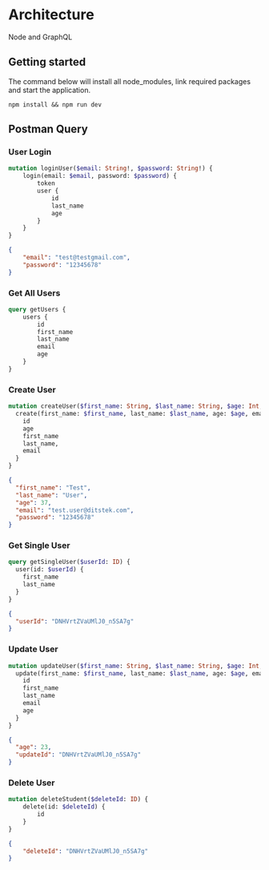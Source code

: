 # Architecture
Node and GraphQL
## Getting started

The command below will install all node_modules, link required packages and start the application.

`npm install && npm run dev`

## Postman Query

### User Login

```graphql
mutation loginUser($email: String!, $password: String!) {
    login(email: $email, password: $password) {
        token
        user {
            id
            last_name
            age
        }
    }
}
```

```json
{
    "email": "test@testgmail.com",
    "password": "12345678"
}
```

### Get All Users

```graphql
query getUsers {
    users {
        id
        first_name
        last_name
        email
        age
    }
}
```

### Create User

```graphql
mutation createUser($first_name: String, $last_name: String, $age: Int, $email: String, $password: String) {
  create(first_name: $first_name, last_name: $last_name, age: $age, email: $email, password: $password) {
    id
    age
    first_name
    last_name,
    email
  }
}
```

```json
{
  "first_name": "Test",
  "last_name": "User",
  "age": 37,
  "email": "test.user@ditstek.com",
  "password": "12345678"
}
```

### Get Single User

```graphql
query getSingleUser($userId: ID) {
  user(id: $userId) {
    first_name
    last_name
  }
}
```

```json
{
  "userId": "DNHVrtZVaUMlJ0_n5SA7g"
}
```

### Update User

```graphql
mutation updateUser($first_name: String, $last_name: String, $age: Int, $email: String, $updateId: ID) {
  update(first_name: $first_name, last_name: $last_name, age: $age, email: $email, id: $updateId) {
    id
    first_name
    last_name
    email
    age
  }
}
```

```json
{
  "age": 23,
  "updateId": "DNHVrtZVaUMlJ0_n5SA7g"
}
```

### Delete User
```graphql
mutation deleteStudent($deleteId: ID) {
    delete(id: $deleteId) {
        id
    }
}
```

```json
{
    "deleteId": "DNHVrtZVaUMlJ0_n5SA7g"
}
```